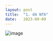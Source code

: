 ```yaml
---
layout: post
title:  "1. d4 Nf6"
date:   2023-09-09
---
```


![image]({{site.url}}/assets/meetup_photos/2023-09-09.jpg)
